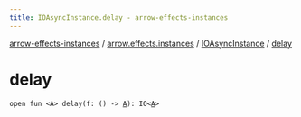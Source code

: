 ```yaml
---
title: IOAsyncInstance.delay - arrow-effects-instances
---
```


[arrow-effects-instances](../../index.html) / [arrow.effects.instances](../index.html) / [IOAsyncInstance](index.html) / [delay](./delay.html)

# delay

`open fun <A> delay(f: () -> `[`A`](delay.html#A)`): IO<`[`A`](delay.html#A)`>`